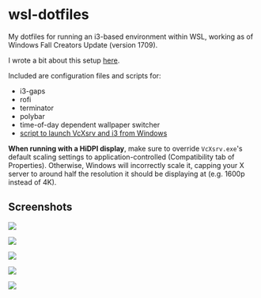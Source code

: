 # wsl-dotfiles
My dotfiles for running an i3-based environment within WSL, working as of Windows Fall Creators Update (version 1709).

I wrote a bit about this setup [here](https://tbrindus.ca/ricing-wsl/).

Included are configuration files and scripts for:

* i3-gaps
* rofi
* terminator
* polybar
* time-of-day dependent wallpaper switcher
* [script to launch VcXsrv and i3 from Windows](https://github.com/Xyene/wsl-dotfiles/blob/master/wsl.vbs)

**When running with a HiDPI display**, make sure to override `VcXsrv.exe`'s default scaling settings to application-controlled
(Compatibility tab of Properties). Otherwise, Windows will incorrectly scale it, capping your X server to around half the
resolution it should be displaying at (e.g. 1600p instead of 4K).

## Screenshots

![](https://i.imgur.com/ImRRhRZ.jpg)

![](https://i.imgur.com/dn2HI6v.png)

![](https://i.imgur.com/7CB2y1D.jpg)

![](https://i.imgur.com/vVw549M.jpg)

![](https://i.imgur.com/MyKg0fO.jpg)
